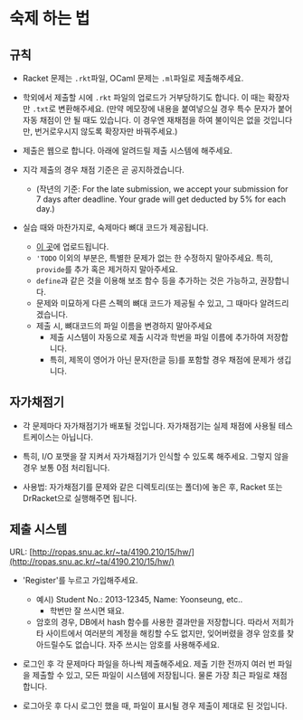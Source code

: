 # 숙제 하는 법 #

## 규칙 ##

* Racket 문제는 `.rkt`파일, OCaml 문제는 `.ml`파일로 제출해주세요.

* 학외에서 제출할 시에 `.rkt` 파일의 업로드가 거부당하기도 합니다. 이 때는 확장자만 `.txt`로 변환해주세요. (만약 메모장에 내용을 붙여넣으실 경우 특수 문자가 붙어 자동 채점이 안 될 때도 있습니다. 이 경우엔 재채점을 하여 불이익은 없을 것입니다만, 번거로우시지 않도록 확장자만 바꿔주세요.)

* 제출은 웹으로 합니다. 아래에 알려드릴 제출 시스템에 해주세요.

* 지각 제출의 경우 채점 기준은 곧 공지하겠습니다.
  + (작년의 기준: For the late submission, we accept your submission for 7 days after deadline. Your grade will get deducted by 5% for each day.)

* 실습 때와 마찬가지로, 숙제마다 뼈대 코드가 제공됩니다.
  + [이 곳](/homeworks)에 업로드됩니다.
  + `'TODO` 이외의 부분은, 특별한 문제가 없는 한 수정하지 말아주세요. 특히, `provide`를 추가 혹은 제거하지 말아주세요.
  + `define`과 같은 것을 이용해 보조 함수 등을 추가하는 것은 가능하고, 권장합니다.
  + 문제와 미묘하게 다른 스펙의 뼈대 코드가 제공될 수 있고, 그 때마다 알려드리겠습니다.
  + 제출 시, 뼈대코드의 파일 이름을 변경하지 말아주세요
    - 제출 시스템이 자동으로 제출 시각과 학번을 파일 이름에 추가하여 저장합니다.
    - 특히, 제목이 영어가 아닌 문자(한글 등)를 포함할 경우 채점에 문제가 생깁니다.

## 자가채점기 ##

* 각 문제마다 자가채점기가 배포될 것입니다. 자가채점기는 실제 채점에 사용될 테스트케이스는 아닙니다.

* 특히, I/O 포맷을 잘 지켜서 자가채점기가 인식할 수 있도록 해주세요. 그렇지 않을 경우 보통 0점 처리됩니다.

* 사용법: 자가채점기를 문제와 같은 디렉토리(또는 폴더)에 놓은 후, Racket 또는 DrRacket으로 실행해주면 됩니다.

## 제출 시스템 ##

URL: [http://ropas.snu.ac.kr/~ta/4190.210/15/hw/](http://ropas.snu.ac.kr/~ta/4190.210/15/hw/)

* 'Register'를 누르고 가입해주세요.
  + 예시) Student No.: 2013-12345, Name: Yoonseung, etc..
    * 학번만 잘 쓰시면 돼요.
  + 암호의 경우, DB에서 hash 함수를 사용한 결과만을 저장합니다. 따라서 저희가 타 사이트에서 여러분의 계정을 해킹할 수도 없지만, 잊어버렸을 경우 암호를 찾아드릴수도 없습니다. 자주 쓰시는 암호를 사용해주세요.

* 로그인 후 각 문제마다 파일을 하나씩 제출해주세요. 제출 기한 전까지 여러 번 파일을 제출할 수 있고, 모든 파일이 시스템에 저장됩니다. 물론 가장 최근 파일로 채점합니다.

* 로그아웃 후 다시 로그인 했을 때, 파일이 표시될 경우 제출이 제대로 된 것입니다.

